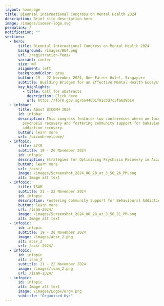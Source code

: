 ```yaml
---
layout: homepage
title: Biennial International Congress on Mental Health 2024
description: Brief site description here
image: /images/isomer-logo.svg
permalink: /
notification: ""
sections:
  - hero:
      title: Biennial International Congress on Mental Health 2024
      background: /images/BG4.png
      url: /registration-fees/
      variant: center
      size: md
      alignment: left
      backgroundColor: gray
      button: 19 - 22 November 2024, One Farrer Hotel, Singapore
      subtitle: Building Bridges for an Effective Mental Health Ecosystem
      key_highlights:
        - title: Call for abstracts
          description: Click here
          url: https://form.gov.sg/6644601f91cbd7c5fa6d8b14
  - infobar:
      title: About BICOMH 2024
      id: infobar
      description: This congress features two conferences where we focus on optimising
        psychosis recovery and fostering community support for behavioural
        addiction recovery.
      button: learn more
      url: /bicomh-welcome/
  - infopic:
      title: ACSR
      subtitle: 19 - 20 November 2024
      id: infopic
      description: Strategies for Optimising Psychosis Recovery in Asia
      button: learn more
      url: /acsr/
      image: /images/Screenshot_2024_06_28_at_3_56_26_PM.png
      alt: Image alt text
  - infopic:
      title: ISAM
      subtitle: 21 - 22 November 2024
      id: infopic
      description: Fostering Community Support for Behavioural Addiction Recovery
      button: learn more
      url: /isam-2024/
      image: /images/Screenshot_2024_06_28_at_3_56_31_PM.png
      alt: Image alt text
  - infopic:
      id: infopic
      subtitle: 19 - 20 November 2024
      image: /images/acsr_2.png
      alt: acsr_2
      url: /acsr-2024/
  - infopic:
      id: infopic
      alt: isam_2
      subtitle: 21 - 22 November 2024
      image: /images/isam_2.png
      url: /isam-2024/
  - infopic:
      id: infopic
      alt: Image alt text
      image: /images/Logos/org4.png
      subtitle: "Organised by:"
---
```

